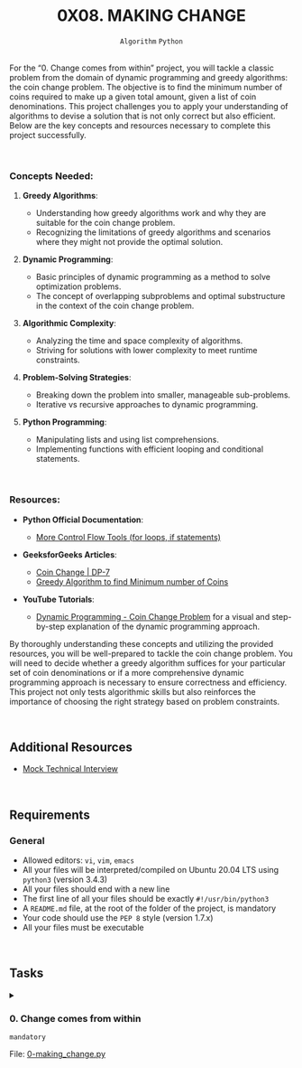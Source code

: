 <h1 align="center"><b>0X08. MAKING CHANGE</b></h1>
<div align="center"><code>Algorithm</code> <code>Python</code></div>

<!-- <br>
<hr>
<h3><a href=>Notes</a></h3>
<hr> -->


<!--==================================================-->

<br>
<p>For the “0. Change comes from within” project, you will tackle a classic problem from the domain of dynamic programming and greedy algorithms: the coin change problem. The objective is to find the minimum number of coins required to make up a given total amount, given a list of coin denominations. This project challenges you to apply your understanding of algorithms to devise a solution that is not only correct but also efficient. Below are the key concepts and resources necessary to complete this project successfully.</p>


<br>
<h3>Concepts Needed:</h3>

<ol>
<li><p><strong>Greedy Algorithms</strong>:</p>

<ul>
<li>Understanding how greedy algorithms work and why they are suitable for the coin change problem.</li>
<li>Recognizing the limitations of greedy algorithms and scenarios where they might not provide the optimal solution.</li>
</ul></li>
<li><p><strong>Dynamic Programming</strong>:</p>

<ul>
<li>Basic principles of dynamic programming as a method to solve optimization problems.</li>
<li>The concept of overlapping subproblems and optimal substructure in the context of the coin change problem.</li>
</ul></li>
<li><p><strong>Algorithmic Complexity</strong>:</p>

<ul>
<li>Analyzing the time and space complexity of algorithms.</li>
<li>Striving for solutions with lower complexity to meet runtime constraints.</li>
</ul></li>
<li><p><strong>Problem-Solving Strategies</strong>:</p>

<ul>
<li>Breaking down the problem into smaller, manageable sub-problems.</li>
<li>Iterative vs recursive approaches to dynamic programming.</li>
</ul></li>
<li><p><strong>Python Programming</strong>:</p>

<ul>
<li>Manipulating lists and using list comprehensions.</li>
<li>Implementing functions with efficient looping and conditional statements.</li>
</ul></li>
</ol>


<br>
<h3>Resources:</h3>

<ul>
<li><p><strong>Python Official Documentation</strong>:</p>

<ul>
<li><a href="https://docs.python.org/3/tutorial/controlflow.html" title="More Control Flow Tools (for loops, if statements)" target="_blank">More Control Flow Tools (for loops, if statements)</a></li>
</ul></li>
<li><p><strong>GeeksforGeeks Articles</strong>:</p>

<ul>
<li><a href="https://www.geeksforgeeks.org/coin-change-dp-7/" title="Coin Change | DP-7" target="_blank">Coin Change | DP-7</a></li>
<li><a href="https://www.geeksforgeeks.org/greedy-algorithm-to-find-minimum-number-of-coins/" title="Greedy Algorithm to find Minimum number of Coins" target="_blank">Greedy Algorithm to find Minimum number of Coins</a></li>
</ul></li>
<li><p><strong>YouTube Tutorials</strong>:</p>

<ul>
<li><a href="https://www.youtube.com/watch?v=jgiZlGzXMBwQ" title="Dynamic Programming - Coin Change Problem" target="_blank">Dynamic Programming - Coin Change Problem</a> for a visual and step-by-step explanation of the dynamic programming approach.</li>
</ul></li>
</ul>

<p>By thoroughly understanding these concepts and utilizing the provided resources, you will be well-prepared to tackle the coin change problem. You will need to decide whether a greedy algorithm suffices for your particular set of coin denominations or if a more comprehensive dynamic programming approach is necessary to ensure correctness and efficiency. This project not only tests algorithmic skills but also reinforces the importance of choosing the right strategy based on problem constraints.</p>



<br>

## Additional Resources
<ul>
<li><a href="https://www.youtube.com/watch?feature=shared&v=9BSSIsJ-fWg" target="_blank" title="Mock Technical Interview">Mock Technical Interview</a></li>
</ul>


<!--==================================================-->
<br>

## Requirements
<h3>General</h3>

- Allowed editors: <code>vi</code>, <code>vim</code>, <code>emacs</code>
- All your files will be interpreted/compiled on Ubuntu 20.04 LTS using <code>python3</code> (version 3.4.3)
- All your files should end with a new line
- The first line of all your files should be exactly <code>#!/usr/bin/python3</code>
- A <code>README.md</code> file, at the root of the folder of the project, is mandatory
- Your code should use the <code>PEP 8</code> style (version 1.7.x)
- All your files must be executable

<!--==================================================-->
<br>

## Tasks
<details>
<summary>

### 0. Change comes from within
`mandatory`

File: [0-making_change.py]()
</summary>

<p>Given a pile of coins of different values, determine the fewest number of coins needed to meet a given amount <code>total</code>.</p>

<ul>
<li>Prototype: <code>def makeChange(coins, total)</code></li>
<li>Return: fewest number of coins needed to meet <code>total</code>
<ul>
<li>If <code>total</code> is <code>0</code> or less, return <code>0</code></li>
<li>If <code>total</code> cannot be met by any number of coins you have, return <code>-1</code></li>
</ul></li>
<li><code>coins</code> is a list of the values of the coins in your possession</li>
<li>The value of a coin will always be an integer greater than <code>0</code></li>
<li>You can assume you have an infinite number of each denomination of coin in the list</li>
<li>Your solution’s runtime will be evaluated in this task</li>
</ul>

<pre><code>carrie@ubuntu:~/0x08-making_change$ cat 0-main.py
#!/usr/bin/python3
"""
Main file for testing
"""

makeChange = __import__('0-making_change').makeChange

print(makeChange([1, 2, 25], 37))

print(makeChange([1256, 54, 48, 16, 102], 1453))

carrie@ubuntu:~/0x08-making_change$
</code></pre>

<pre><code>carrie@ubuntu:~/0x08-making_change$ ./0-main.py
7
-1
carrie@ubuntu:~/0x08-making_change$
</code></pre>


</details>

